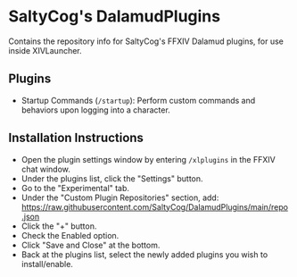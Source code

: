 # SaltyCog's DalamudPlugins
Contains the repository info for SaltyCog's FFXIV Dalamud plugins, for use inside XIVLauncher.

## Plugins
* Startup Commands (`/startup`): Perform custom commands and behaviors upon logging into a character.

## Installation Instructions
* Open the plugin settings window by entering `/xlplugins` in the FFXIV chat window.
* Under the plugins list, click the "Settings" button.
* Go to the "Experimental" tab.
* Under the "Custom Plugin Repositories" section, add: https://raw.githubusercontent.com/SaltyCog/DalamudPlugins/main/repo.json
* Click the "+" button.
* Check the Enabled option.
* Click "Save and Close" at the bottom.
* Back at the plugins list, select the newly added plugins you wish to install/enable.
